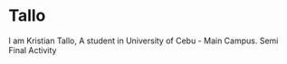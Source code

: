 # Tallo
I am Kristian Tallo, A student in University of Cebu - Main Campus.
  Semi Final Activity
  
